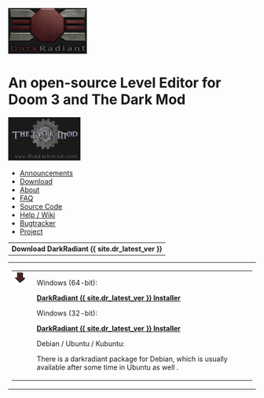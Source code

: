 <div id="header">
	<a id="sitelogo" href="index.html"><img src="images/logo_darkgrey.gif" alt="DarkRadiant" border="0" /></a>
	<h1>An open-source Level Editor for Doom 3 and The Dark Mod</h1>
	<a id="tdmlogo" href="http://www.thedarkmod.com" target="_blank"><img src="images/thedarkmod.gif" alt="The Dark Mod" border="0" /></a>
</div>
<div id="toc">
	<ul>
		<li><a href="index.html">Announcements</a></li>
		<li><a href="download.html">Download</a></li>
		<li><a href="about.html">About</a></li>
		<li><a href="faq.html">FAQ</a></li>
		<li><a href="source.html">Source Code</a></li>
		<li><a href="wiki.html">Help / Wiki</a></li>
		<li><a href="bugtracker.html">Bugtracker</a></li>
		<li class="github-projectlink"><a href="https://github.com/codereader/DarkRadiant">Project</a></li>
	</ul>
</div>
<div id="latest">
<table cellspacing="0" cellpadding="0" class="sidebarheader">
		<tr>
			<th>Download DarkRadiant {{ site.dr_latest_ver }}</th>
		</tr>
  </table>
	<table cellspacing="0" cellpadding="0" class="sidebarcontent">
		<tr>
			<td class="main"><table width="100%" border="0" cellspacing="0" cellpadding="0">
              <tr>
                <td width="30" valign="top"><img src="images/arrow_download.gif" alt="Download latest release" width="20" height="23" /></td>
                <td valign="top">
			    <p>Windows (64-bit):</p>
                  <p><strong><a href="https://github.com/codereader/DarkRadiant/releases/download/{{ site.dr_latest_ver }}/darkradiant-{{ site.dr_latest_ver }}-x64.exe">DarkRadiant {{ site.dr_latest_ver }} Installer</a><br /></strong>
                <p>Windows (32-bit):</p>
                  <p><strong><a href="https://github.com/codereader/DarkRadiant/releases/download/{{ site.dr_latest_ver }}/darkradiant-{{ site.dr_latest_ver }}-x86.exe">DarkRadiant {{ site.dr_latest_ver }} Installer</a><br />
                  </strong>
                  <p>Debian / Ubuntu / Kubuntu: </p>
                  <p>There is a darkradiant package for Debian, which is usually available after some time in Ubuntu as well .</p></td>
              </tr>
            </table>
		    </td>
		</tr>
	</table>
</div>
